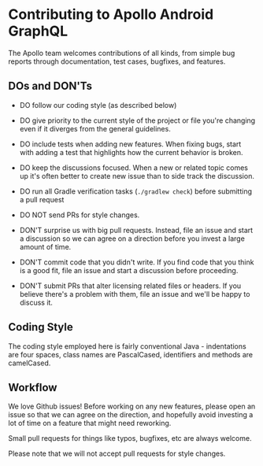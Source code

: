 Contributing to Apollo Android GraphQL 
=======================

The Apollo team welcomes contributions of all kinds, from simple bug reports through documentation, test cases,
bugfixes, and features.

DOs and DON'Ts
--------------

* DO follow our coding style (as described below)
* DO give priority to the current style of the project or file you're changing even if it diverges from the general guidelines.
* DO include tests when adding new features. When fixing bugs, start with adding a test that highlights how the current behavior is broken.
* DO keep the discussions focused. When a new or related topic comes up it's often better to create new issue than to side track the discussion.
* DO run all Gradle verification tasks (`./gradlew check`) before submitting a pull request

* DO NOT send PRs for style changes.
* DON'T surprise us with big pull requests. Instead, file an issue and start a discussion so we can agree on a direction before you invest a large amount of time.
* DON'T commit code that you didn't write. If you find code that you think is a good fit, file an issue and start a discussion before proceeding.
* DON'T submit PRs that alter licensing related files or headers. If you believe there's a problem with them, file an issue and we'll be happy to discuss it.


Coding Style
------------

The coding style employed here is fairly conventional Java - indentations are four spaces, class
names are PascalCased, identifiers and methods are camelCased.    

Workflow
--------

We love Github issues!  Before working on any new features, please open an issue so that we can agree on the
direction, and hopefully avoid investing a lot of time on a feature that might need reworking.

Small pull requests for things like typos, bugfixes, etc are always welcome.

Please note that we will not accept pull requests for style changes.


